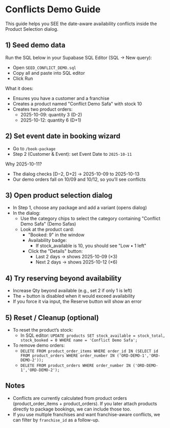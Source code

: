 # Conflicts Demo Guide

This guide helps you SEE the date-aware availability conflicts inside the Product Selection dialog.

## 1) Seed demo data

Run the SQL below in your Supabase SQL Editor (SQL → New query):

- Open `SEED_CONFLICT_DEMO.sql`
- Copy all and paste into SQL editor
- Click Run

What it does:
- Ensures you have a customer and a franchise
- Creates a product named "Conflict Demo Safa" with stock 10
- Creates two product orders:
  - 2025-10-09: quantity 3 (D-2)
  - 2025-10-12: quantity 6 (D+1)

## 2) Set event date in booking wizard

- Go to `/book-package`
- Step 2 (Customer & Event): set Event Date to `2025-10-11`

Why 2025-10-11?
- The dialog checks [D−2, D+2] → 2025-10-09 to 2025-10-13
- Our demo orders fall on 10/09 and 10/12, so you’ll see conflicts

## 3) Open product selection dialog

- In Step 1, choose any package and add a variant (opens dialog)
- In the dialog:
  - Use the category chips to select the category containing "Conflict Demo Safa" (Demo Safas)
  - Look at the product card:
    - "Booked: 9" in the window
    - Availability badge:
      - If stock_available is 10, you should see "Low • 1 left"
    - Click the "Details" button:
      - Last 2 days → shows 2025-10-09 (×3)
      - Next 2 days → shows 2025-10-12 (×6)

## 4) Try reserving beyond availability

- Increase Qty beyond available (e.g., set 2 if only 1 is left)
- The + button is disabled when it would exceed availability
- If you force it via input, the Reserve button will show an error

## 5) Reset / Cleanup (optional)

- To reset the product’s stock:
  - In SQL editor: `UPDATE products SET stock_available = stock_total, stock_booked = 0 WHERE name = 'Conflict Demo Safa';`
- To remove demo orders:
  - `DELETE FROM product_order_items WHERE order_id IN (SELECT id FROM product_orders WHERE order_number IN ('ORD-DEMO-1','ORD-DEMO-2'));`
  - `DELETE FROM product_orders WHERE order_number IN ('ORD-DEMO-1','ORD-DEMO-2');`

## Notes
- Conflicts are currently calculated from product orders (product_order_items + product_orders). If you later attach products directly to package bookings, we can include those too.
- If you use multiple franchises and want franchise-aware conflicts, we can filter by `franchise_id` as a follow-up.
